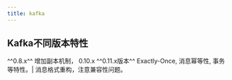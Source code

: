 ```yaml
---
title: kafka
---
```


## Kafka不同版本特性
^^0.8.x^^ 增加副本机制，
0.10.x
^^0.11.x版本^^ Exactly-Once, 消息幂等性, 事务等特性。| 消息格式重构，注意兼容性问题。
##
